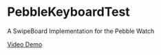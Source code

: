 # PebbleKeyboardTest
A SwipeBoard Implementation for the Pebble Watch

[Video Demo](http://youtu.be/l4CS7yaxDI8)

